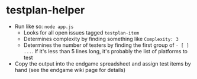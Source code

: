 # testplan-helper

- Run like so: `node app.js`
  - Looks for all open issues tagged `testplan-item`
  - Determines complexity by finding something like `Complexity: 3`
  - Determines the number of testers by finding the first group of `- [ ] ...`. If it's less than 5 lines long, it's probably the list of platforms to test
- Copy the output into the endgame spreadsheet and assign test items by hand (see the endgame wiki page for details)
